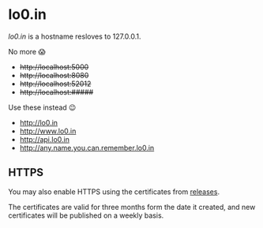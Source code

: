 # lo0.in

_lo0.in_ is a hostname resloves to 127.0.0.1.

No more :scream:
- ~~http://localhost:5000~~
- ~~http://localhost:8080~~
- ~~http://localhost:52012~~
- ~~http://localhost:#####~~

Use these instead :wink:
- http://lo0.in
- http://www.lo0.in
- http://api.lo0.in
- http://any.name.you.can.remember.lo0.in

## HTTPS

You may also enable HTTPS using the certificates 
from [releases](https://github.com/fszlin/lo0.in/releases).

The certificates are valid for three months form the date
it created, and new certificates will be published on a weekly basis.
